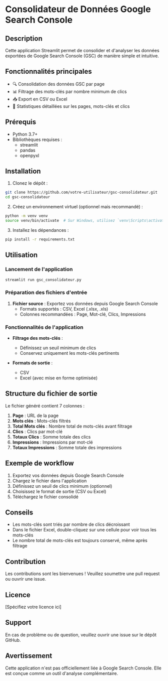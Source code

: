 # Consolidateur de Données Google Search Console

## Description

Cette application Streamlit permet de consolider et d'analyser les données exportées de Google Search Console (GSC) de manière simple et intuitive.

## Fonctionnalités principales

- 🔍 Consolidation des données GSC par page
- 📊 Filtrage des mots-clés par nombre minimum de clics
- 📥 Export en CSV ou Excel
- 🔢 Statistiques détaillées sur les pages, mots-clés et clics

## Prérequis

- Python 3.7+
- Bibliothèques requises :
  - streamlit
  - pandas
  - openpyxl

## Installation

1. Clonez le dépôt :
```bash
git clone https://github.com/votre-utilisateur/gsc-consolidateur.git
cd gsc-consolidateur
```

2. Créez un environnement virtuel (optionnel mais recommandé) :
```bash
python -m venv venv
source venv/bin/activate  # Sur Windows, utilisez `venv\Scripts\activate`
```

3. Installez les dépendances :
```bash
pip install -r requirements.txt
```

## Utilisation

### Lancement de l'application

```bash
streamlit run gsc_consolidateur.py
```

### Préparation des fichiers d'entrée

1. **Fichier source** : Exportez vos données depuis Google Search Console
   - Formats supportés : CSV, Excel (.xlsx, .xls)
   - Colonnes recommandées : Page, Mot-clé, Clics, Impressions

### Fonctionnalités de l'application

- **Filtrage des mots-clés** : 
  - Définissez un seuil minimum de clics
  - Conservez uniquement les mots-clés pertinents

- **Formats de sortie** :
  - CSV
  - Excel (avec mise en forme optimisée)

## Structure du fichier de sortie

Le fichier généré contient 7 colonnes :

1. **Page** : URL de la page
2. **Mots clés** : Mots-clés filtrés
3. **Total Mots clés** : Nombre total de mots-clés avant filtrage
4. **Clics** : Clics par mot-clé
5. **Totaux Clics** : Somme totale des clics
6. **Impressions** : Impressions par mot-clé
7. **Totaux Impressions** : Somme totale des impressions

## Exemple de workflow

1. Exportez vos données depuis Google Search Console
2. Chargez le fichier dans l'application
3. Définissez un seuil de clics minimum (optionnel)
4. Choisissez le format de sortie (CSV ou Excel)
5. Téléchargez le fichier consolidé

## Conseils

- Les mots-clés sont triés par nombre de clics décroissant
- Dans le fichier Excel, double-cliquez sur une cellule pour voir tous les mots-clés
- Le nombre total de mots-clés est toujours conservé, même après filtrage

## Contribution

Les contributions sont les bienvenues ! Veuillez soumettre une pull request ou ouvrir une issue.

## Licence

[Spécifiez votre licence ici]

## Support

En cas de problème ou de question, veuillez ouvrir une issue sur le dépôt GitHub.

## Avertissement

Cette application n'est pas officiellement liée à Google Search Console. Elle est conçue comme un outil d'analyse complémentaire.
